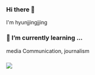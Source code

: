 ### Hi there 👋
I'm hyunjjingjjing
### 🌱 I’m currently learning ...
media Communication, journalism
###
<a href="https://blog.naver.com/jjingjjing55">
<img src="https://img.shields.io/badge/blog-83B81A?style=flat-square&logo=blogger&logoColor=white&link=https://blog.naver.com/jjingjjing55">
</a>
